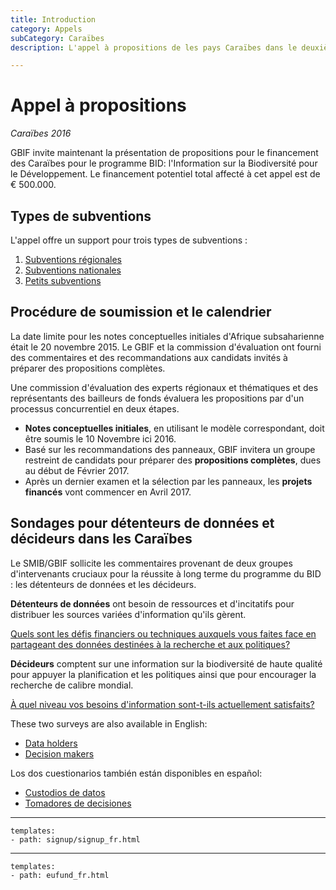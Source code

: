 ```yaml
---
title: Introduction
category: Appels
subCategory: Caraïbes
description: L'appel à propositions de les pays Caraïbes dans le deuxième trimestre de 2016.

---
```

# Appel à propositions

_Caraïbes 2016_

GBIF invite maintenant la présentation de propositions pour le financement des Caraïbes pour le programme BID: l'Information sur la Biodiversité pour le Développement. Le financement potentiel total affecté à cet appel est de € 500.000.

## Types de subventions

L'appel offre un support pour trois types de subventions :

1. [Subventions régionales](../regional-grants)
2. [Subventions nationales](../national-grants)
3. [Petits subventions](../small-grants)

## Procédure de soumission et le calendrier

La date limite pour les notes conceptuelles initiales d'Afrique subsaharienne était le 20 novembre 2015. Le GBIF et la commission d'évaluation ont fourni des commentaires et des recommandations aux candidats invités à préparer des propositions complètes. 

Une commission d'évaluation des experts régionaux et thématiques et des représentants des bailleurs de fonds évaluera les propositions par d'un processus concurrentiel en deux étapes.

+ **Notes conceptuelles initiales**, en utilisant le modèle correspondant, doit être soumis le 10 Novembre ici 2016.
+ Basé sur les recommandations des panneaux, GBIF invitera un groupe restreint de candidats pour préparer des **propositions complètes**, dues au début de Février 2017.
+ Après un dernier examen et la sélection par les panneaux, les **projets financés** vont commencer en Avril 2017.

## Sondages pour détenteurs de données et décideurs dans les Caraïbes 

Le SMIB/GBIF sollicite les commentaires provenant de deux groupes d'intervenants cruciaux pour la réussite à long terme du programme du BID : les détenteurs de données et les décideurs.

**Détenteurs de données** ont besoin de ressources et d'incitatifs pour distribuer les sources variées d'information qu'ils gèrent. 

[Quels sont les défis financiers ou techniques auxquels vous faites face en partageant des données destinées à la recherche et aux politiques?](https://fr.surveymonkey.com/r/F8BMV2C)

**Décideurs** comptent sur une information sur la biodiversité de haute qualité pour appuyer la planification et les politiques ainsi que pour encourager la recherche de calibre mondial. 

[À quel niveau vos besoins d'information sont-t-ils actuellement satisfaits?](https://fr.surveymonkey.com/r/F85HFH2)

These two surveys are also available in English:
+ [Data holders](https://www.surveymonkey.com/r/J8T7C6B)
+ [Decision makers](https://fr.surveymonkey.com/r/F85HFH2)

Los dos cuestionarios también están disponibles en español:
+ [Custodios de datos](https://www.surveymonkey.com/r/53QYLFD)
+ [Tomadores de decisiones](https://www.surveymonkey.com/r/537TYL3)

-----------------

```styledYaml
templates:
- path: signup/signup_fr.html
```

------

```styledYaml
templates:
- path: eufund_fr.html
```